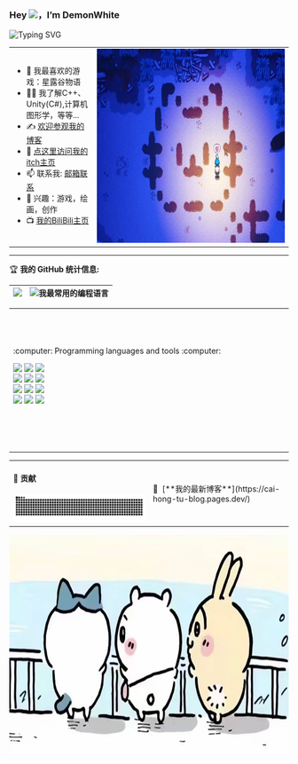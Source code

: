 ### Hey <img src="https://media.giphy.com/media/hvRJCLFzcasrR4ia7z/giphy.gif" width="25px">，I’m DemonWhite
![Typing SVG](https://readme-typing-svg.demolab.com/?lines=欢迎+来到+我的+Github+主页;我一直+在这里+等你)


<table>
<tr>
<td valign="center"  width="30%">

- 💬 我最喜欢的游戏：星露谷物语
- 👨‍💻 我了解C++、Unity(C#),计算机图形学，等等...
- ✍️ [欢迎参观我的博客](https://www.demonwhite.xyz/)
- 🤖 [点这里访问我的itch主页](https://demonwhite.itch.io/)
- 📫 联系我: [邮箱联系](mailto:NKUyhr@163.com)
- 🎣 兴趣：游戏，绘画，创作
- 📺 [我的BiliBili主页](https://space.bilibili.com/454833986?spm_id_from=333.1007.0.0)

</td>
<td valign="center" width="100%" height="100%">
<img src="star.jpg" width="700" height="350">
</td>
</tr>
</table>

<hr/>



🏆 **我的 GitHub 统计信息:**

|![](https://github-readme-stats.vercel.app/api?username=demonwhitey)|![我最常用的编程语言](https://github-readme-stats.vercel.app/api/top-langs/?username=demonwhitey&layout=compact&hide_border=true&langs_count=10)|
|-|-|

<table>
<tr>
<td valign="center"  width="100%" hight="100%">
  :computer: Programming languages and tools :computer:


<p>
<code><img width="25%"  src="https://www.vectorlogo.zone/logos/unity3d/unity3d-ar21.svg"></code>
<code><img width="25%" src="https://www.vectorlogo.zone/logos/python/python-ar21.svg"></code>
<code><img width="25%" src="https://www.vectorlogo.zone/logos/blender/blender-ar21.svg"></code>
<br />
<code><img width="25%"  src="https://www.vectorlogo.zone/logos/java/java-ar21.svg"></code>
<code><img width="25%"  src="https://www.vectorlogo.zone/logos/cmake/cmake-ar21.svg"></code>
<code><img width="25%" src="https://www.vectorlogo.zone/logos/mysql/mysql-ar21.svg"></code>
<br />
<code><img width="25%" src="https://www.vectorlogo.zone/logos/ubuntu/ubuntu-ar21.svg"></code>
<code><img width="25%"  src="https://www.vectorlogo.zone/logos/linux/linux-ar21.svg"></code>
<code><img width="25%"  src="https://www.vectorlogo.zone/logos/qtio/qtio-ar21.svg"></code>
<br />
<code><img width="25%" src="https://www.vectorlogo.zone/logos/git-scm/git-scm-ar21.svg"></code>
<code><img width="25%" src="https://www.vectorlogo.zone/logos/virtualbox/virtualbox-ar21.svg"></code>
<code><img width="25%" src="https://www.vectorlogo.zone/logos/visualstudio_code/visualstudio_code-ar21.svg"></code>

</p>
</td>

<td valign="center"  width="40%">
  <img src="chiikawa2.gif" width="300" height="250">
</td>
</tr>
</table>
<table>
<tr>
<td valign="center"  width="50%">

#### 🐍 贡献
<picture>
  <source media="(prefers-color-scheme: dark)" srcset="https://raw.githubusercontent.com/rento666/rento666/output/github-contribution-grid-snake-dark.svg">
  <source media="(prefers-color-scheme: light)" srcset="https://raw.githubusercontent.com/rento666/rento666/output/github-contribution-grid-snake.svg">
  <img alt="github contribution grid snake animation" src="https://raw.githubusercontent.com/rento666/rento666/output/github-contribution-grid-snake.svg">
</picture>

</td>
<td valign="center"  width="50%">
📕 &nbsp;[**我的最新博客**](https://cai-hong-tu-blog.pages.dev/)
<!-- BLOG-POST-LIST:START -->
<!-- BLOG-POST-LIST:END -->
</td>
</tr>

</table>





<img src="chiikawa.jpg" width="1400" height="400">
